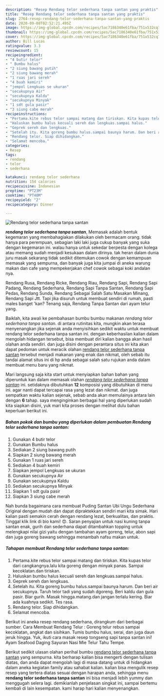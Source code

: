 ```yaml
---
description: "Resep Rendang telor sederhana tanpa santan yang praktis"
title: "Resep Rendang telor sederhana tanpa santan yang praktis"
slug: 2764-resep-rendang-telor-sederhana-tanpa-santan-yang-praktis
date: 2020-09-08T02:52:21.495Z
image: https://img-global.cpcdn.com/recipes/5ac7186340e61fba/751x532cq70/rendang-telor-sederhana-tanpa-santan-foto-resep-utama.jpg
thumbnail: https://img-global.cpcdn.com/recipes/5ac7186340e61fba/751x532cq70/rendang-telor-sederhana-tanpa-santan-foto-resep-utama.jpg
cover: https://img-global.cpcdn.com/recipes/5ac7186340e61fba/751x532cq70/rendang-telor-sederhana-tanpa-santan-foto-resep-utama.jpg
author: Bill Lucas
ratingvalue: 3.3
reviewcount: 15
recipeingredient:
- "4 butir telor"
- " Bumbu halus"
- "2 siung bawang putih"
- "2 siung bawang merah"
- "1 ruas jari sereh"
- "4 buah kemiri"
- "jempol Lengkuas se ukuran"
- "secukupnya Air"
- "secukupnya Kaldu"
- "secukupnya Minyak"
- "1 sdt gula pasir"
- "3 siung cabe merah"
recipeinstructions:
- "Pertama.kite rebus telor sampai matang dan tiriskan. Kita kupas telor dari cangkangnya.lalu kita goreng dengan minyak panas. Sampai kecoklatan.dan tiriskan."
- "Haluskan bumbu halus kecuali sereh dan lengkuas.sampai halus."
- "Geprek sereh dan lengkuas."
- "Setelah itu. Kita goreng bumbu halus.sampai baunya harum. Dan beri air secukupnya. Taruh telor tadi yang sudah dgoreng. Beri kaldu dan gula pasir. Biar gurih. Masak hingga.matang.dan jangan terlalu kering. Biar ada kuahnya sedikit. Tes rasa."
- "Rendang telor. Siap dihidangkan."
- "Selamat mencoba."
categories:
- Resep
tags:
- rendang
- telor
- sederhana

katakunci: rendang telor sederhana 
nutrition: 154 calories
recipecuisine: Indonesian
preptime: "PT23M"
cooktime: "PT40M"
recipeyield: "2"
recipecategory: Dinner

---
```



![Rendang telor sederhana tanpa santan](https://img-global.cpcdn.com/recipes/5ac7186340e61fba/751x532cq70/rendang-telor-sederhana-tanpa-santan-foto-resep-utama.jpg)

<b><i>rendang telor sederhana tanpa santan</i></b>, Memasak adalah bentuk kegemaran yang membahagiakan dilakukan oleh bermacam orang. tidak hanya para perempuan, sebagian laki laki juga cukup banyak yang suka dengan kegemaran ini. walau hanya untuk sekedar berpesta dengan kolega atau memang sudah menjadi kesukaan dalam dirinya. tak heran dalam dunia juru masak sekarang tidak sedikit ditemukan cowok dengan kemampuan memasak yang sempurna, dan banyak juga kita jumpai di aneka warung makan dan cafe yang mempekerjakan chef cowok sebagai koki andalan nya.

Rendang Rusa, Rendang Ricke, Rendang Riau, Rendang Sapi, Rendang Sapi Padang, Rendang Sederhana, Rendang Sapi Tanpa Santan, Rendang Sapi Pedas, Rendang Sunda, Rendang Sebagai Salah Satu Masakan Minang, Rendang Sapi Jtt. Tapi jika disuruh untuk membuat sendiri di rumah, pasti males banget &#39;kan? Tenang saja, Rendang Tanpa Santan dari ayam telur yang.

Baiklah, kita awali ke pembahasan bumbu bumbu makanan <i>rendang telor sederhana tanpa santan</i>. di antara rutinitas kita, mungkin akan terasa menyenangkan jika sejenak anda menyisihkan sedikit waktu untuk membuat rendang telor sederhana tanpa santan ini. dengan keberhasilan kalian dalam mengolah hidangan tersebut, bisa membuat diri kalian bangga akan hasil olahan anda sendiri. dan juga disini dengan perantara situs ini kita akan dapat pedoman untuk meracik olahan <u>rendang telor sederhana tanpa santan</u> tersebut menjadi makanan yang enak dan nikmat, oleh sebab itu tandai alamat situs ini di hp anda sebagai salah satu rujukan anda dalam membuat menu baru yang nikmat.


Mari langsung saja kita start untuk menyiapkan bahan bahan yang diperuntuk kan dalam memasak olahan <u><i>rendang telor sederhana tanpa santan</i></u> ini. setidaknya dibutuhkan <b>12</b> komposisi yang dibutuhkan di menu ini. agar nanti dapat tercapai rasa yang lezat dan nikmat. dan juga sempatkan waktu kalian sejenak, sebab anda akan memulainya antara lain dengan <b>6</b> tahap. saya menginginkan berbagai hal yang diperlukan sudah kita siapkan disini, yuk mari kita proses dengan melihat dulu bahan keperluan berikut ini.

<!--inarticleads1-->

##### Bahan pokok dan bumbu yang diperlukan dalam pembuatan Rendang telor sederhana tanpa santan:

1. Gunakan 4 butir telor
1. Gunakan  Bumbu halus
1. Sediakan 2 siung bawang putih
1. Siapkan 2 siung bawang merah
1. Gunakan 1 ruas jari sereh
1. Sediakan 4 buah kemiri
1. Siapkan jempol Lengkuas se ukuran
1. Gunakan secukupnya Air
1. Gunakan secukupnya Kaldu
1. Sediakan secukupnya Minyak
1. Siapkan 1 sdt gula pasir
1. Siapkan 3 siung cabe merah


Nah bunda bagaimana cara membuat Puding Santan Ubi Ungu Sederhana Original dengan mudah dan dapat dipraktekkan sendiri mari kita simak. Hari kalian pasti semakin cerah dengan rendang lezat, berkualitas, dan praktis. Tinggal klik link di bio kami! 😍. Saran penyajian untuk nasi kuning tanpa santan enak, gurih dan sederhana dapat ditambahkan topping untuk melengkapi nilai gizi yaitu dengan tambahan ayam goreng, telur, abon sapi dan juga goreng bawang sehingga menambah nafsu makan untuk. 

<!--inarticleads2-->

##### Tahapan membuat Rendang telor sederhana tanpa santan:

1. Pertama.kite rebus telor sampai matang dan tiriskan. Kita kupas telor dari cangkangnya.lalu kita goreng dengan minyak panas. Sampai kecoklatan.dan tiriskan.
1. Haluskan bumbu halus kecuali sereh dan lengkuas.sampai halus.
1. Geprek sereh dan lengkuas.
1. Setelah itu. Kita goreng bumbu halus.sampai baunya harum. Dan beri air secukupnya. Taruh telor tadi yang sudah dgoreng. Beri kaldu dan gula pasir. Biar gurih. Masak hingga.matang.dan jangan terlalu kering. Biar ada kuahnya sedikit. Tes rasa.
1. Rendang telor. Siap dihidangkan.
1. Selamat mencoba.


Berikut ini aneka resep rendang sederhana, dirangkum dari berbagai sumber. Cara Membuat Rendang Telur : Goreng telur rebus sampai kecoklatan, angkat dan sisihkan. Tumis bumbu halus, serai, dan juga daun jeruk hingga. Yuk, ikuti cara masak resep tongseng sapi tanpa santan ini! Ayam Seafood Daging Sayuran Nasi Mie Telur Tahu Tempe. 

Berikut sedikit ulasan olahan perihal bumbu <u>rendang telor sederhana tanpa santan</u> yang sempurna. kita berharap kalian bisa mengerti dengan tulisan diatas, dan anda dapat mengolah lagi di masa datang untuk di hidangkan dalam aneka kegiatan family atau sahabat kalian. kalian bisa mengulik resep resep yang tertera diatas sesuai dengan harapan anda, sehingga menu <b>rendang telor sederhana tanpa santan</b> ini bisa menjadi lebih yummy dan menggugah selera lagi. demikianlah penjelasan singkat ini, sampai bertemu kembali di lain kesempatan. kami harap hari kalian menyenangkan.
